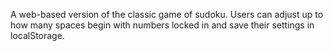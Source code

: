 A web-based version of the classic game of sudoku. Users can adjust up to how many spaces begin with numbers locked in and save their settings in localStorage.
